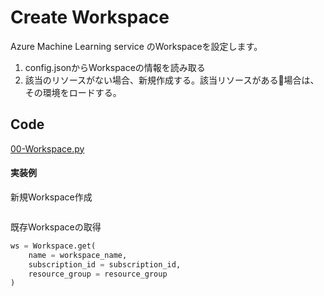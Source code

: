 # Create Workspace
Azure Machine Learning service のWorkspaceを設定します。

1. config.jsonからWorkspaceの情報を読み取る
2. 該当のリソースがない場合、新規作成する。該当リソースがある場合は、その環境をロードする。

## Code ##
[00-Workspace.py](../code/aml_service/00-Workspace.py)

#### 実装例

新規Workspace作成
```python

```


既存Workspaceの取得
```python
ws = Workspace.get(
    name = workspace_name,
    subscription_id = subscription_id,
    resource_group = resource_group
)
```
            



